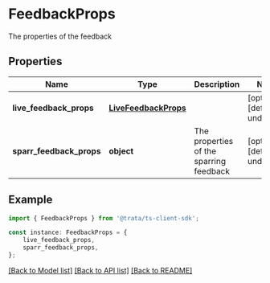 # FeedbackProps

The properties of the feedback

## Properties

Name | Type | Description | Notes
------------ | ------------- | ------------- | -------------
**live_feedback_props** | [**LiveFeedbackProps**](LiveFeedbackProps.md) |  | [optional] [default to undefined]
**sparr_feedback_props** | **object** | The properties of the sparring feedback | [optional] [default to undefined]

## Example

```typescript
import { FeedbackProps } from '@trata/ts-client-sdk';

const instance: FeedbackProps = {
    live_feedback_props,
    sparr_feedback_props,
};
```

[[Back to Model list]](../README.md#documentation-for-models) [[Back to API list]](../README.md#documentation-for-api-endpoints) [[Back to README]](../README.md)
